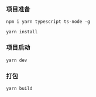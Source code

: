 ### 项目准备

`npm i yarn typescript ts-node -g`

`yarn install`



### 项目启动

`yarn dev`



### 打包

`yarn build`

